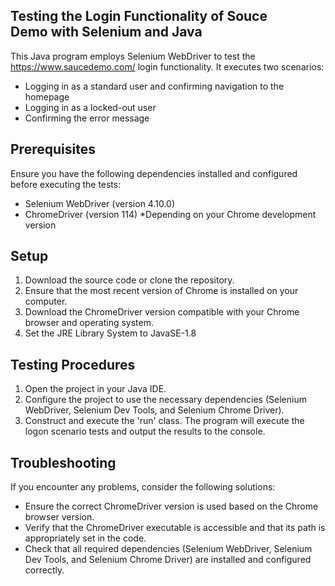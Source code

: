 ## Testing the Login Functionality of Souce Demo with Selenium and Java

This Java program employs Selenium WebDriver to test the https://www.saucedemo.com/ login functionality. It executes two scenarios:
- Logging in as a standard user and confirming navigation to the homepage
- Logging in as a locked-out user
- Confirming the error message


## Prerequisites

Ensure you have the following dependencies installed and configured before executing the tests:

- Selenium WebDriver (version 4.10.0)
- ChromeDriver (version 114) *Depending on your Chrome development version


## Setup

1. Download the source code or clone the repository.
2. Ensure that the most recent version of Chrome is installed on your computer.
3. Download the ChromeDriver version compatible with your Chrome browser and operating system.
4. Set the JRE Library System to JavaSE-1.8


## Testing Procedures

1. Open the project in your Java IDE.
2. Configure the project to use the necessary dependencies (Selenium WebDriver, Selenium Dev Tools, and Selenium Chrome Driver).
3. Construct and execute the 'run' class.
The program will execute the logon scenario tests and output the results to the console.


## Troubleshooting

If you encounter any problems, consider the following solutions:

- Ensure the correct ChromeDriver version is used based on the Chrome browser version.
- Verify that the ChromeDriver executable is accessible and that its path is appropriately set in the code.
- Check that all required dependencies (Selenium WebDriver, Selenium Dev Tools, and Selenium Chrome Driver) are installed and configured correctly.
